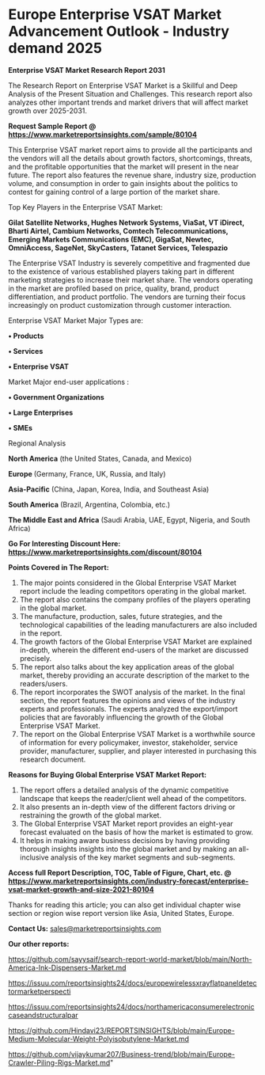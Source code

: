 # Europe Enterprise VSAT Market Advancement Outlook - Industry demand 2025

<strong>Enterprise VSAT Market Research Report 2031</strong>

The Research Report on Enterprise VSAT Market is a Skillful and Deep Analysis of the Present Situation and Challenges. This research report also analyzes other important trends and market drivers that will affect market growth over 2025-2031.

<strong>Request Sample Report @ <a href=https://www.marketreportsinsights.com/sample/80104>https://www.marketreportsinsights.com/sample/80104</a></strong>

This Enterprise VSAT market report aims to provide all the participants and the vendors will all the details about growth factors, shortcomings, threats, and the profitable opportunities that the market will present in the near future. The report also features the revenue share, industry size, production volume, and consumption in order to gain insights about the politics to contest for gaining control of a large portion of the market share.

Top Key Players in the Enterprise VSAT Market:

<strong>Gilat Satellite Networks, Hughes Network Systems, ViaSat, VT iDirect, Bharti Airtel, Cambium Networks, Comtech Telecommunications, Emerging Markets Communications (EMC), GigaSat, Newtec, OmniAccess, SageNet, SkyCasters, Tatanet Services, Telespazio</strong>

The Enterprise VSAT Industry is severely competitive and fragmented due to the existence of various established players taking part in different marketing strategies to increase their market share. The vendors operating in the market are profiled based on price, quality, brand, product differentiation, and product portfolio. The vendors are turning their focus increasingly on product customization through customer interaction.

Enterprise VSAT Market Major Types are:

<strong>• Products

• Services

• Enterprise VSAT</strong>

Market Major end-user applications :

<strong>• Government Organizations

• Large Enterprises

• SMEs</strong>

Regional Analysis

</u><strong><b>North America</b></strong> (the United States, Canada, and Mexico)

<strong><b>Europe </b></strong>(Germany, France, UK, Russia, and Italy)

<strong><b>Asia-Pacific</b></strong> (China, Japan, Korea, India, and Southeast Asia)

<strong><b>South America</b></strong> (Brazil, Argentina, Colombia, etc.)

<strong><b>The Middle East and Africa</b></strong> (Saudi Arabia, UAE, Egypt, Nigeria, and South Africa)

<strong>Go For Interesting Discount Here: <a href=https://www.marketreportsinsights.com/discount/80104>https://www.marketreportsinsights.com/discount/80104</a></strong>

<strong>Points Covered in The Report:</strong>
<ol>
  <li>The major points considered in the Global Enterprise VSAT Market report include the leading competitors operating in the global market.</li>
  <li>The report also contains the company profiles of the players operating in the global market.</li>
  <li>The manufacture, production, sales, future strategies, and the technological capabilities of the leading manufacturers are also included in the report.</li>
  <li>The growth factors of the Global Enterprise VSAT Market are explained in-depth, wherein the different end-users of the market are discussed precisely.</li>
  <li>The report also talks about the key application areas of the global market, thereby providing an accurate description of the market to the readers/users.</li>
  <li>The report incorporates the SWOT analysis of the market. In the final section, the report features the opinions and views of the industry experts and professionals. The experts analyzed the export/import policies that are favorably influencing the growth of the Global Enterprise VSAT Market.</li>
  <li>The report on the Global Enterprise VSAT Market is a worthwhile source of information for every policymaker, investor, stakeholder, service provider, manufacturer, supplier, and player interested in purchasing this research document.</li>
</ol>
<strong>Reasons for Buying Global Enterprise VSAT Market Report:</strong>

<ol>
  <li>The report offers a detailed analysis of the dynamic competitive landscape that keeps the reader/client well ahead of the competitors.</li>
  <li>It also presents an in-depth view of the different factors driving or restraining the growth of the global market.</li>
  <li>The Global Enterprise VSAT Market report provides an eight-year forecast evaluated on the basis of how the market is estimated to grow.</li>
  <li>It helps in making aware business decisions by having providing thorough insights insights into the global market and by making an all-inclusive analysis of the key market segments and sub-segments.</li>
</ol>
<strong>Access full Report Description, TOC, Table of Figure, Chart, etc. @ <a href=https://www.marketreportsinsights.com/industry-forecast/enterprise-vsat-market-growth-and-size-2021-80104>https://www.marketreportsinsights.com/industry-forecast/enterprise-vsat-market-growth-and-size-2021-80104</a></strong>


Thanks for reading this article; you can also get individual chapter wise section or region wise report version like Asia, United States, Europe.

<strong>Contact Us:</strong>
sales@marketreportsinsights.com

<strong>Our other reports:</strong>

<a href=https://github.com/sayysaif/search-report-world-market/blob/main/North-America-Ink-Dispensers-Market.md>https://github.com/sayysaif/search-report-world-market/blob/main/North-America-Ink-Dispensers-Market.md</a>

<a href=https://issuu.com/reportsinsights24/docs/europewirelessxrayflatpaneldetectormarketperspecti>https://issuu.com/reportsinsights24/docs/europewirelessxrayflatpaneldetectormarketperspecti</a>

<a href=https://issuu.com/reportsinsights24/docs/northamericaconsumerelectroniccaseandstructuralpar>https://issuu.com/reportsinsights24/docs/northamericaconsumerelectroniccaseandstructuralpar</a>

<a href=https://github.com/Hindavi23/REPORTSINSIGHTS/blob/main/Europe-Medium-Molecular-Weight-Polyisobutylene-Market.md>https://github.com/Hindavi23/REPORTSINSIGHTS/blob/main/Europe-Medium-Molecular-Weight-Polyisobutylene-Market.md</a>

<a href=https://github.com/vijaykumar207/Business-trend/blob/main/Europe-Crawler-Piling-Rigs-Market.md>https://github.com/vijaykumar207/Business-trend/blob/main/Europe-Crawler-Piling-Rigs-Market.md</a>"
